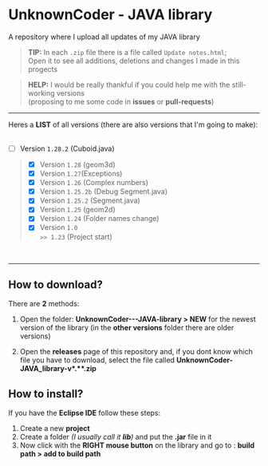 # UnknownCoder - JAVA library
A repository where I upload all updates of my JAVA library
> **TIP:** In each <code>.zip</code> file there is a file called <code>Update notes.html</code>;<br> Open it to see all additions, deletions and changes I made in this progects

> **HELP:** I would be really thankful if you could help me with the still-working versions<br> (proposing to me some code in **issues** or **pull-requests**)
***

Heres a **LIST** of all versions (there are also versions that I'm going to make):
<br>
<br>
 - [ ] Version <code>1.28.2</code> (Cuboid.java)
> - [x] Version <code>1.28</code> (geom3d)
> - [x] Version <code>1.27</code >(Exceptions)
> - [x] Version <code>1.26</code> (Complex numbers)
> - [x] Version <code>1.25.2b</code> (Debug Segment.java)
> - [x] Version <code>1.25.2</code> (Segment.java)
> - [x] Version <code>1.25</code> (geom2d)
> - [x] Version <code>1.24</code> (Folder names change)
> - [x] Version <code>1.0 >> 1.23</code> (Project start)
<br>
<hr>

## How to download?
There are **2** methods:
1. Open the folder: **UnknownCoder---JAVA-library > NEW** for the newest version of the library (in the **other versions** folder there are older versions)

2. Open the **releases** page of this repository and, if you dont know which file you have to download, select the file called **UnknownCoder-JAVA_library-v\*.\*\*.zip**

## How to install?
If you have the **Eclipse IDE** follow these steps:
1. Create a new **project**
2. Create a folder *(I usually call it **lib**)* and put the **.jar** file in it
3. Now click with the **RIGHT mouse button** on the library and go to : **build path > add to build path**
